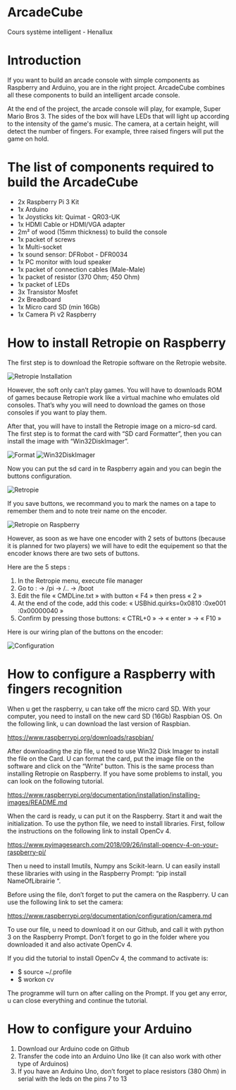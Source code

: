 # ArcadeCube
Cours système intelligent - Henallux

# Introduction

If you want to build an arcade console with simple components as Raspberry and Arduino, you are in the right project. ArcadeCube combines all these components to build an intelligent arcade console. 

At the end of the project, the arcade console will play, for example, Super Mario Bros 3. The sides of the box will have LEDs that will light up according to the intensity of the game's music. The camera, at a certain height, will detect the number of fingers. For example, three raised fingers will put the game on hold.

# The list of components required to build the ArcadeCube

- 2x Raspberry Pi 3 Kit
- 1x Arduino 
- 1x Joysticks kit: Quimat - QR03-UK
- 1x HDMI Cable or HDMI/VGA adapter 
- 2m² of wood (15mm thickness) to build the console
- 1x packet of screws
- 1x Multi-socket
- 1x sound sensor: DFRobot - DFR0034
- 1x PC monitor with loud speaker
- 1x packet of connection cables (Male-Male)
- 1x packet of resistor (370 Ohm; 450 Ohm)
- 1x packet of LEDs
- 3x Transistor Mosfet
- 2x Breadboard
- 1x Micro card SD (min 16Gb)
- 1x Camera Pi v2 Raspberry

# How to install Retropie on Raspberry

The first step is to download the Retropie software on the Retropie website.

![Retropie Installation](ReadMe%20Image/1.png)

However, the soft only can’t play games. 
You will have to downloads ROM of games because Retropie work like a virtual machine who emulates old consoles.
That’s why you will need to download the games on those consoles if you want to play them.

After that, you will have to install the Retropie image on a micro-sd card. The first step is to format the card with “SD card Formatter”, then you can install the image with “Win32DiskImager”.

![Format](ReadMe%20Image/2.png) ![Win32DiskImager](ReadMe%20Image/3.png)

Now you can put the sd card in te Raspberry again and you can begin the buttons configuration.

![Retropie](ReadMe%20Image/4.jpg)

If you save buttons, we recommand you to mark the names on a tape to remember them and to note treir name on the encoder.

![Retropie on Raspberry](ReadMe%20Image/5.jpg)

However, as soon as we have one encoder with 2 sets of buttons (because it is planned for two players) we will have to edit the equipement so that the encoder knows there are two sets of buttons.

Here are the 5 steps :
1. In the Retropie menu, execute file manager
2. Go to :     → /pi       → /..      → /boot
3. Edit the file « CMDLine.txt » with button « F4 » then press « 2 »
4. At the end of the code, add this code: « USBhid.quirks=0x0810 :0xe001 :0x00000040 »
5. Confirm by pressing those buttons: « CTRL+0 » → « enter » → « F10 »

Here is our wiring plan of the buttons on the encoder:

![Configuration](ReadMe%20Image/6.PNG)

# How to configure a Raspberry with fingers recognition 

When u get the raspberry, u can take off the micro card SD. With your computer, you need to install on the new card SD (16Gb) Raspbian OS. On the following link, u can download the last version of Raspbian.

https://www.raspberrypi.org/downloads/raspbian/

After downloading the zip file, u need to use Win32 Disk Imager to install the file on the Card. U can format the card, put the image file on the software and click on the “Write” button. This is the same process than installing Retropie on Raspberry. If you have some problems to install, you can look on the following tutorial.

https://www.raspberrypi.org/documentation/installation/installing-images/README.md

When the card is ready, u can put it on the Raspberry. Start it and wait the initialization. To use the python file, we need to install libraries. First, follow the instructions on the following link to install OpenCv 4.

https://www.pyimagesearch.com/2018/09/26/install-opencv-4-on-your-raspberry-pi/

Then u need to install Imutils, Numpy ans Scikit-learn. U can easily install these libraries with using in the Raspberry Prompt: “pip install NameOfLibrairie “. 

Before using the file, don’t forget to put the camera on the Raspberry. U can use the following link to set the camera:

https://www.raspberrypi.org/documentation/configuration/camera.md

To use our file, u need to download it on our Github, and call it with python 3 on the Raspberry Prompt. Don’t forget to go in the folder where you downloaded it and also activate OpenCv 4. 

If you did the tutorial to install OpenCv 4, the command to activate is:
-	$ source ~/.profile
-	$ workon cv

The programme will turn on after calling on the Prompt. If you get any error, u can close everything and continue the tutorial. 

# How to configure your Arduino

1. Download our Arduino code on Github
2. Transfer the code into an Arduino Uno like (it can also work with other type of Arduinos)
3. If you have an Arduino Uno, don’t forget to place resistors (380 Ohm) in serial with the leds on the pins 7 to 13



